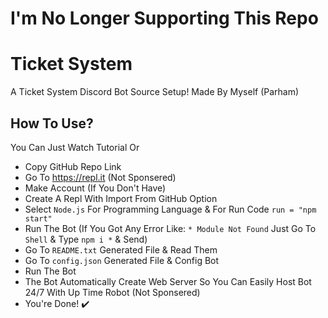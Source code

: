 # I'm No Longer Supporting This Repo

# Ticket System
A Ticket System Discord Bot Source Setup!
Made By Myself (Parham)
## How To Use?
You Can Just Watch Tutorial Or
* Copy GitHub Repo Link
* Go To https://repl.it (Not Sponsered)
* Make Account (If You Don't Have)
* Create A Repl With Import From GitHub Option
* Select `Node.js` For Programming Language & For Run Code `run = "npm start"`
* Run The Bot (If You Got Any Error Like: `* Module Not Found` Just Go To `Shell` & Type `npm i *` & Send)
* Go To `README.txt` Generated File & Read Them
* Go To `config.json` Generated File & Config Bot
* Run The Bot
* The Bot Automatically Create Web Server So You Can Easily Host Bot 24/7 With Up Time Robot (Not Sponsered)
* You're Done! ✔️
